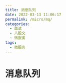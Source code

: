 ```yaml
---
title: 消息队列
date: 2022-03-13 11:06:17
permalink: /micro/mq/
categories:
  - 面试
  - 八股文
  - 微服务
tags:
  - 微服务
---
```

# 消息队列
